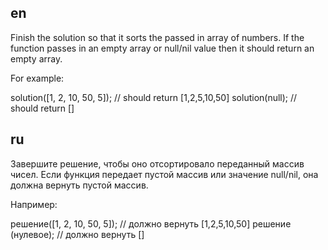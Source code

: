 ## en

Finish the solution so that it sorts the passed in array of numbers. If the function passes in an empty array or null/nil value then it should return an empty array.

For example:

solution([1, 2, 10, 50, 5]); // should return [1,2,5,10,50]
solution(null); // should return []

## ru

Завершите решение, чтобы оно отсортировало переданный массив чисел. Если функция передает пустой массив или значение null/nil, она должна вернуть пустой массив.

Например:

решение([1, 2, 10, 50, 5]); // должно вернуть [1,2,5,10,50]
решение (нулевое); // должно вернуть []
